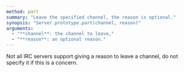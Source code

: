 ```yaml
---
method: part
summary: "Leave the specified channel, the reason is optional."
synopsis: "Server.prototype.part(channel, reason)"
arguments:
  - "**channel**: the channel to leave,"
  - "**reason**: an optional reason."
---
```


Not all IRC servers support giving a reason to leave a channel, do not specify it if this is a concern.
